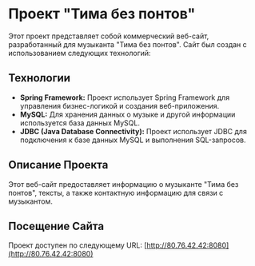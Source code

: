 # Проект "Тима без понтов"

Этот проект представляет собой коммерческий веб-сайт, разработанный для музыканта "Тима без понтов".
Сайт был создан с использованием следующих технологий:

## Технологии

- **Spring Framework:** Проект использует Spring Framework для управления бизнес-логикой и создания веб-приложения.
- **MySQL:** Для хранения данных о музыке и другой информации используется база данных MySQL.
- **JDBC (Java Database Connectivity):** Проект использует JDBC для подключения к базе данных MySQL и выполнения SQL-запросов.

## Описание Проекта

Этот веб-сайт предоставляет информацию о музыканте "Тимa без понтов", тексты, а также контактную информацию для связи с музыкантом.

## Посещение Сайта

Проект доступен по следующему URL: [http://80.76.42.42:8080](http://80.76.42.42:8080)
